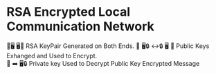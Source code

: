 # RSA Encrypted Local Communication Network
🔐🖥    🖥🔐 RSA KeyPair Generated on Both Ends. 
🔑  🖥🔒 ↔️🔒 🖥 🔑 Public Keys Exhanged and Used to Encrypt.  
🔑  ➡️ 🖥🔒 Private key Used to Decrypt Public Key Encrypted Message
